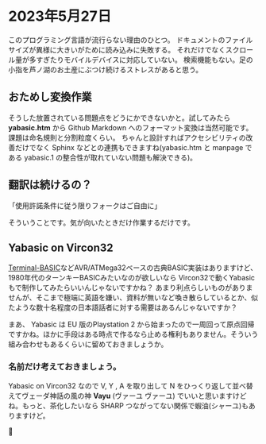 # 2023年5月27日

このプログラミング言語が流行らない理由のひとつ。
ドキュメントのファイルサイズが異様に大きいがために読み込みに失敗する。
それだけでなくスクロール量が多すぎたりモバイルデバイスに対応していない。
検索機能もない。足の小指を芦ノ湖のお土産にぶつけ続けるストレスがあると思う。

## おためし変換作業
そうした放置されている問題点をどうにかできないかと。試してみたら
**yabasic.htm** から Github Markdown へのフォーマット変換は当然可能です。
課題は命名規則と分割粒度くらい。
ちゃんと設計すればアクセシビリティの改善だけでなく Sphinx などとの連携もできますね(yabasic.htm と manpage である yabasic.1 の整合性が取れていない問題も解決できる)。

## 翻訳は続けるの？

「使用許諾条件に従う限りフォークはご自由に」

そういうことです。気が向いたときだけ作業するだけです。

## Yabasic on Vircon32

[Terminal-BASIC](https://sourceforge.net/projects/terminal-basic/)などAVR/ATMega32ベースの古典BASIC実装はありますけど、1980年代のターンキーBASICみたいなのが欲しいなら Vircon32で動くYabasicもで制作してみたらいいんじゃないですかね？ あまり利点らしいものがありませんが、そこまで極端に英語を嫌い、資料が無いなど喚き散らしているとか、似たような数十名程度の日本語話者に対する需要はあるんじゃないですか？

まあ、 Yabasic は EU 版のPlaystation 2 から始まったので一周回って原点回帰ですかね。ほかに手段はある時点で作るなら止める権利もありません。そういう組み合わせもあるくらいに留めておきましょうか。

### 名前だけ考えておきましょう。
Yabasic on Vircon32 なので V, Y , A を取り出して N をひっくり返して並べ替えてヴェーダ神話の風の神 **Vayu** (ヴァーユ
ヴァーユ) でいいと思いますけどね。もっと、茶化したいなら SHARP つながってない関係で蝦油(シャーユ)もありますけど。

🍤
